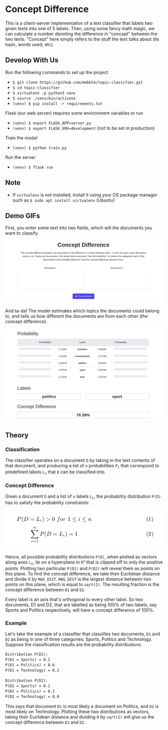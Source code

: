 # Concept Difference
This is a client-server implementation of a text classifier
that labels two given texts into one of 5 labels. Then, using some fancy math magic, we can calculate a number denoting the difference in "concept" between the two texts. "Concept" here simply refers to the stuff the text talks about (its topic, words used, etc).

## Develop With Us
Run the following commands to set up the project
- `$ git clone https://github.com/mebble/topic-classifier.git`
- `$ cd topic-classifier`
- `$ virtualenv -p python3 venv`
- `$ source ./venv/bin/activate`
- `(venv) $ pip install -r requirements.txt`

Flask (our web server) requires some environment variables to run
- `(venv) $ export FLASK_APP=server.py`
- `(venv) $ export FLASK_ENV=development` (not to be set in production)

Train the model
- `(venv) $ python train.py`

Run the server
- `(venv) $ flask run`

## Note
- If `virtualenv` is not installed, install it using your OS package manager such as `$ sudo apt install virtualenv` (Ubuntu)

## Demo GIFs
First, you enter some text into two fields, which will the documents you want to classify.

![Enter text](docs/one.gif)

And ta-da! The model estimates which topics the documents could belong to, and tells us how different the documents are from each other (the concept difference).

![Show predictions](docs/two.gif)

## Theory
### Classification
The classifier operates on a document `D` by taking in the text contents of that document, and producing a list of `n` probabilities <code>P<sub>i</sub></code> that correspond to predefined labels <code>L<sub>i</sub></code> that `D` can be classified into.
### Concept Difference
Given a document `D` and a list of `n` labels <code>L<sub>i</sub></code>, the probability distribution <code>P(D)</code> has to satisfy the probability constraints:

![Probability Constraints](docs/equations.png)

Hence, all possible probability distributions `P(D)`, when plotted as vectors along axes <code>L<sub>i</sub></code>, lie on a hyperplane in <code>R<sup>n</sup></code> that is clipped off to only the positive points. Plotting two particular `P(D1)` and `P(D2)` will reveal them as points on this plane. To find the concept difference, we take their Euclidean distance and divide it by `MAX_DIST`. `MAG_DIST` is the largest distance between two points on this plane, which is equal to `sqrt(2)`. The resulting fraction is the concept difference between `D1` and `D2`.

Every label is an axis that's orthogonal to every other label. So two documents, D1 and D2, that are labelled as being 100% of two labels, say Sports and Politics respectively, will have a concept difference of 100%.

### Example
Let's take the example of a classifier that classifies two documents, `D1` and `D2` as being in one of three categories: Sports, Politics and Technology. Suppose the classification results are the probability distributions:
```latex
Distribution P(D1):
P(D1 = Sports) = 0.2
P(D1 = Politics) = 0.6
P(D1 = Technology) = 0.2

Distribution P(D2):
P(D2 = Sports) = 0.1
P(D2 = Politics) = 0.1
P(D2 = Technology) = 0.8
```
This says that document `D1` is most likely a document on Politics, and `D2` is most likely on Technology. Plotting these two distributions as vectors, taking their Euclidean distance and dividing it by `sqrt(2)` will give us the concept difference between `D1` and `D2`.
